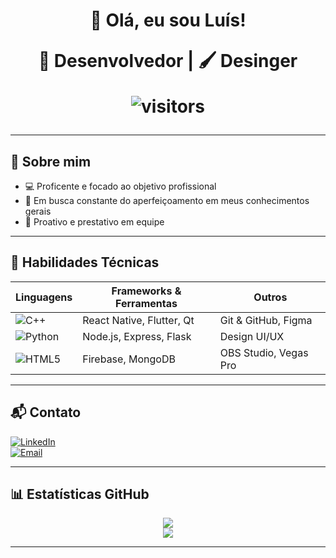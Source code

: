 <h1 align="center">👋 Olá, eu sou Luís!

<p align="center">
  🔧 Desenvolvedor | 🖌️ Desinger 
</p>

<p align="center">
  <img src="https://komarev.com/ghpvc/?username=seuusuario&style=for-the-badge" alt="visitors"/>
</p>

---

## 🧬 Sobre mim

- 💻 Proficente e focado ao objetivo profissional
- 🧠 Em busca constante do aperfeiçoamento em meus conhecimentos gerais
- 🤝 Proativo e prestativo em equipe

---

## 🧠 Habilidades Técnicas

| Linguagens      | Frameworks & Ferramentas         | Outros                    |
|-----------------|----------------------------------|---------------------------|
| ![C++](https://img.shields.io/badge/C++-00599C?logo=c%2B%2B&logoColor=white) | React Native, Flutter, Qt | Git & GitHub, Figma       |
| ![Python](https://img.shields.io/badge/Python-3776AB?logo=python&logoColor=white) | Node.js, Express, Flask   | Design UI/UX              |
| ![HTML5](https://img.shields.io/badge/HTML5-E34F26?logo=html5&logoColor=white) | Firebase, MongoDB         | OBS Studio, Vegas Pro     |

---

## 📬 Contato

[![LinkedIn](https://img.shields.io/badge/LinkedIn-0077B5?logo=linkedin&logoColor=white)](https://linkedin.com/in/luisminze)  
[![Email](https://img.shields.io/badge/Email-D14836?logo=gmail&logoColor=white)](mailto:luisminze@gmail.com)

---

## 📊 Estatísticas GitHub

<p align="center">
  <img src="https://github-readme-stats.vercel.app/api?username=seuusuario&show_icons=true&theme=github_dark&count_private=true" />
  <br/>
  <img src="https://github-readme-stats.vercel.app/api/top-langs/?username=seuusuario&layout=compact&theme=github_dark" />
</p>

---


